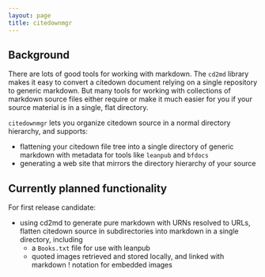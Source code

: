 ```yaml
---
layout: page
title: citedownmgr
---
```


## Background

There are lots of good tools for working with markdown. The `cd2md` library makes it easy to convert a citedown document relying on a single repository to generic markdown. But many tools for working with collections of markdown source files either require or make it much easier for you if your source material is in a single, flat directory.

`citedownmgr` lets you organize citedown source in a normal directory hierarchy, and supports:

- flattening your citedown file tree into a single directory of generic markdown with metadata for tools like `leanpub` and `bfdocs`
- generating a web site that mirrors the directory hierarchy of your source

## Currently planned functionality

For first release candidate:

- using cd2md to generate pure markdown with URNs resolved to URLs, flatten citedown source in subdirectories into markdown in a single directory, including
    - a `Books.txt` file for use with leanpub
    - quoted images retrieved and stored locally, and linked with markdown ! notation for embedded images